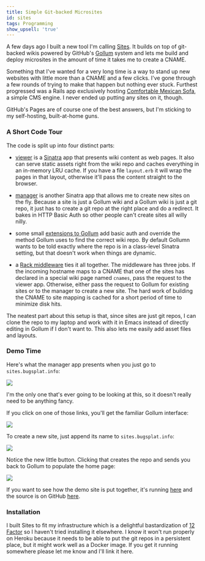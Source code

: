 ```yaml
---
title: Simple Git-backed Microsites
id: sites
tags: Programming
show_upsell: 'true'
---
```


A few days ago I built a new tool I'm calling [Sites](https://github.com/peterkeen/sites). It builds on top of git-backed wikis powered by GitHub's [Gollum](https://github.com/gollum/gollum) system and lets me build and deploy microsites in the amount of time it takes me to create a CNAME.

Something that I've wanted for a very long time is a way to stand up new websites with little more than a CNAME and a few clicks. I've gone through a few rounds of trying to make that happen but nothing ever stuck. Furthest progressed was a Rails app exclusively hosting [Comfortable Mexican Sofa](https://github.com/comfy/comfortable-mexican-sofa), a simple CMS engine. I never ended up putting any sites on it, though.

GitHub's Pages are of course one of the best answers, but I'm sticking to my self-hosting, built-at-home guns.

### A Short Code Tour

The code is split up into four distinct parts:

* [viewer](https://github.com/peterkeen/sites/blob/master/viewer.rb) is a [Sinatra](http://www.sinatrarb.com/) app that presents wiki content as web pages. It also can serve static assets right from the wiki repo and caches everything in an in-memory LRU cache. If you have a file `layout.erb` it will wrap the pages in that layout, otherwise it'll pass the content straight to the browser.

* [manager](https://github.com/peterkeen/sites/blob/master/manager.rb) is another Sinatra app that allows me to create new sites on the fly. Because a site is just a Gollum wiki and a Gollum wiki is just a git repo, it just has to create a git repo at the right place and do a redirect. It bakes in HTTP Basic Auth so other people can't create sites all willy nilly.

* some small [extensions to Gollum](https://github.com/peterkeen/sites/blob/master/gollum_ext.rb) add basic auth and override the method Gollum uses to find the correct wiki repo. By default Gollumn wants to be told exactly where the repo is in a class-level Sinatra setting, but that doesn't work when things are dynamic.

* a [Rack middleware](https://github.com/peterkeen/sites/blob/master/middleware.rb) ties it all together. The middleware has three jobs. If the incoming hostname maps to a CNAME that one of the sites has declared in a special wiki page named `cnames`, pass the request to the viewer app. Otherwise, either pass the request to Gollum for existing sites or to the manager to create a new site. The hard work of building the CNAME to site mapping is cached for a short period of time to minimize disk hits.

The neatest part about this setup is that, since sites are just git repos, I can clone the repo to my laptop and work with it in Emacs instead of directly editing in Gollum if I don't want to. This also lets me easily add asset files and layouts.

### Demo Time

Here's what the manager app presents when you just go to `sites.bugsplat.info`:

<img src="https://d2s7foagexgnc2.cloudfront.net/files/9eb9e104328da51fff72/manager.png">

I'm the only one that's ever going to be looking at this, so it doesn't really need to be anything fancy.

If you click on one of those links, you'll get the familiar Gollum interface:

<img src="https://d2s7foagexgnc2.cloudfront.net/files/210052500230dac13a38/gollum.png">

To create a new site, just append its name to `sites.bugsplat.info`:

<img src="https://d2s7foagexgnc2.cloudfront.net/files/03f53229df6da8920ab3/create.png">

Notice the new little button. Clicking that creates the repo and sends you back to Gollum to populate the home page:

<img src="https://d2s7foagexgnc2.cloudfront.net/files/7cba47bcfdc430c509f4/editor.png">

If you want to see how the demo site is put together, it's running [here](http://demosite.petekeen.net) and the source is on GitHub [here](https://github.com/peterkeen/demosite).

### Installation

I built Sites to fit my infrastructure which is a delightful bastardization of [12 Factor](http://12factor.net/) so I haven't tried installing it elsewhere. I know it won't run properly on Heroku because it needs to be able to put the git repos in a persistent place, but it might work well as a Docker image. If you get it running somewhere please let me know and I'll link it here.
